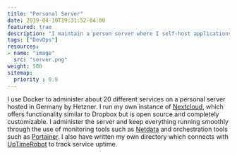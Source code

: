 ```yaml
---
title: "Personal Server"
date: 2019-04-10T19:31:52-04:00
featured: true
description: "I maintain a person server where I self-host applications such as Nextcloud, Guacamole, and more."
tags: ["DevOps"]
resources:
- name: "image"
  src: "server.png"
weight: 500
sitemap:
  priority : 0.8
---
```


I use Docker to administer about 20 different services on a personal server hosted in Germany by Hetzner. I run my own instance of [Nextcloud](https://nextcloud.com/), which offers functionality similar to Dropbox but is open source and completely customizable. I administer the server and keep everything running smoothly through the use of monitoring tools such as [Netdata](http://my-netdata.io/) and orchestration tools such as [Portainer](https://www.portainer.io/). I also have written my own directory which connects with [UpTimeRobot](https://uptimerobot.com/) to track service uptime.